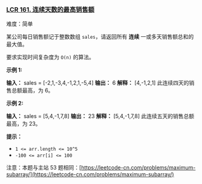 ### [LCR 161. 连续天数的最高销售额](https://leetcode.cn/problems/lian-xu-zi-shu-zu-de-zui-da-he-lcof/)

难度：简单

某公司每日销售额记于整数数组 `sales`，请返回所有 **连续** 一或多天销售额总和的最大值。

要求实现时间复杂度为 `O(n)` 的算法。

**示例 1:**

**输入：** sales = [-2,1,-3,4,-1,2,1,-5,4]
**输出：** 6
**解释：** [4,-1,2,1] 此连续四天的销售总额最高，为 6。

**示例 2:**

**输入：** sales = [5,4,-1,7,8]
**输出：** 23
**解释：** [5,4,-1,7,8] 此连续五天的销售总额最高，为 23。&nbsp;

**提示：**

- `1 <= arr.length <= 10^5`
- `-100 <= arr[i] <= 100`

注意：本题与主站 53 题相同：[https://leetcode-cn.com/problems/maximum-subarray/](https://leetcode-cn.com/problems/maximum-subarray/)
